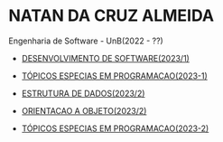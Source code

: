 # NATAN DA CRUZ ALMEIDA
Engenharia de Software - UnB(2022 - ??)

+ [DESENVOLVIMENTO DE SOFTWARE(2023/1)](https://github.com/cerejeiros/bloom)

+ [TÓPICOS ESPECIAS EM PROGRAMACAO(2023-1)](/TEP(2023-1)/)
  
+ [ESTRUTURA DE DADOS(2023/2)](/EDA(2023-2)/)

+ [ORIENTACAO A OBJETO(2023/2)](/ORIENTACAO_OBJETO(2023-2)/)

+ [TÓPICOS ESPECIAS EM PROGRAMACAO(2023-2)](/TEP(2023-2)/)
